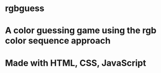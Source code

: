 # rgbguess

# A color guessing game using the rgb color sequence approach

# Made with HTML, CSS, JavaScript 
